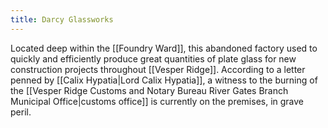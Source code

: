 ```yaml
---
title: Darcy Glassworks
---
```


Located deep within the [[Foundry Ward]], this abandoned factory used to quickly and efficiently produce great quantities of plate glass for new construction projects throughout [[Vesper Ridge]]. According to a letter penned by [[Calix Hypatia|Lord Calix Hypatia]], a witness to the burning of the [[Vesper Ridge Customs and Notary Bureau River Gates Branch Municipal Office|customs office]] is currently on the premises, in grave peril.